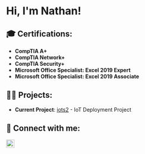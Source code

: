<h1>Hi, I'm Nathan!</h1>

<h2>🎓 Certifications:</h2>

- <b>CompTIA A+</b>
- <b>CompTIA Network+</b>
- <b>CompTIA Security+</b>
- <b>Microsoft Office Specialist: Excel 2019 Expert</b>
- <b>Microsoft Office Specialist: Excel 2019 Associate</b>

<h2>👨‍💻 Projects:</h2>

- <b>Current Project</b>: [iots2](https://github.com/nathandiez/iots2.git) - IoT Deployment Project

<h2>🤳 Connect with me:</h2>

[<img align="left" alt="Nathan | LinkedIn" width="22px" src="https://cdn.jsdelivr.net/npm/simple-icons@v3/icons/linkedin.svg" />][linkedin]

[linkedin]: https://www.linkedin.com/in/nathandiez

<!-- This is a special hidden section where you can include any additional notes or comments in your README that won't be visible on your profile -->

<!--
**yourgithubusername/yourgithubusername** is a ✨ _special_ ✨ repository because its `README.md` (this file) appears on your GitHub profile.

Here are some ideas to get you started:

- 🔭 I’m currently working on ...
- 🌱 I’m currently learning ...
- 👯 I’m looking to collaborate on ...
- 🤔 I’m looking for help with ...
- 💬 Ask me about ...
- 📫 How to reach me: ...
- 😄 Pronouns: ...
- ⚡ Fun fact: ...
-->


